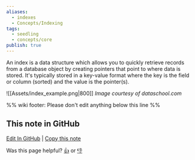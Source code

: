 ```yaml
---
aliases:
  - indexes
  - Concepts/Indexing
tags:
  - seedling
  - concepts/core
publish: true
---
```


An index is a data structure which allows you to quickly retrieve records from a database object by creating pointers that point to where data is stored. It's typically stored in a key-value format where the key is the field or column (sorted) and the value is the pointer(s).

![[Assets/index_example.png|800]]
*Image courtesy of dataschool.com*

%% wiki footer: Please don't edit anything below this line %%

## This note in GitHub

<span class="git-footer">[Edit In GitHub](https://github.dev/data-engineering-community/data-engineering-wiki/blob/main/Concepts/Software%20Engineering/Indexing.md "git-hub-edit-note") | [Copy this note](https://raw.githubusercontent.com/data-engineering-community/data-engineering-wiki/main/Concepts/Software%20Engineering/Indexing.md "git-hub-copy-note")</span>

<span class="git-footer">Was this page helpful?
[👍](https://tally.so/r/mOaxjk?rating=Yes&url=https://dataengineering.wiki/Concepts/Software%20Engineering/Indexing) or [👎](https://tally.so/r/mOaxjk?rating=No&url=https://dataengineering.wiki/Concepts/Software%20Engineering/Indexing)</span>
